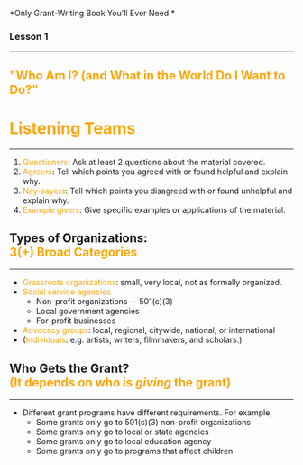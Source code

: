 *Only Grant-Writing Book You'll Ever Need *

### Lesson 1

---

## <span style="color: orange;">"Who Am I? (and What in the World Do I Want to Do?"</span>



# <span style="color: orange;">Listening Teams</span>
<hr />

1. <span style="color: orange;">Questioners</span>: Ask at least 2 questions about the material covered.
2. <span style="color: orange;">Agreers</span>: Tell which points you agreed with or found helpful and explain why.
3. <span style="color: orange;">Nay-sayers</span>: Tell which points you disagreed with or found unhelpful and explain why.
4. <span style="color: orange;">Example givers</span>: Give specific examples or applications of the material.



## Types of Organizations: <br /> <span style="color: orange;">3(+) Broad Categories</span>
<hr />

* <span style="color: orange;">Grassroots organizations</span>: small, very local, not as formally organized.
* <span style="color: orange;">Social service agencies</span>
	* Non-profit organizations -- 501(c)(3)
	* Local government agencies
	* For-profit businesses
* <span style="color: orange;">Advocacy groups</span>: local, regional, citywide, national, or international
* (<span style="color: orange;">Individuals</span>: e.g. artists, writers, filmmakers, and scholars.)



## Who Gets the Grant? <br /> <span style="color: orange;">(It depends on who is <em>giving</em> the grant)</span>
<hr />

* Different grant programs have different requirements. For example,
	* Some grants only go to 501(c)(3) non-profit organizations
	* Some grants only go to local or state agencies
	* Some grants only go to local education agency
	* Some grants only go to programs that affect children



